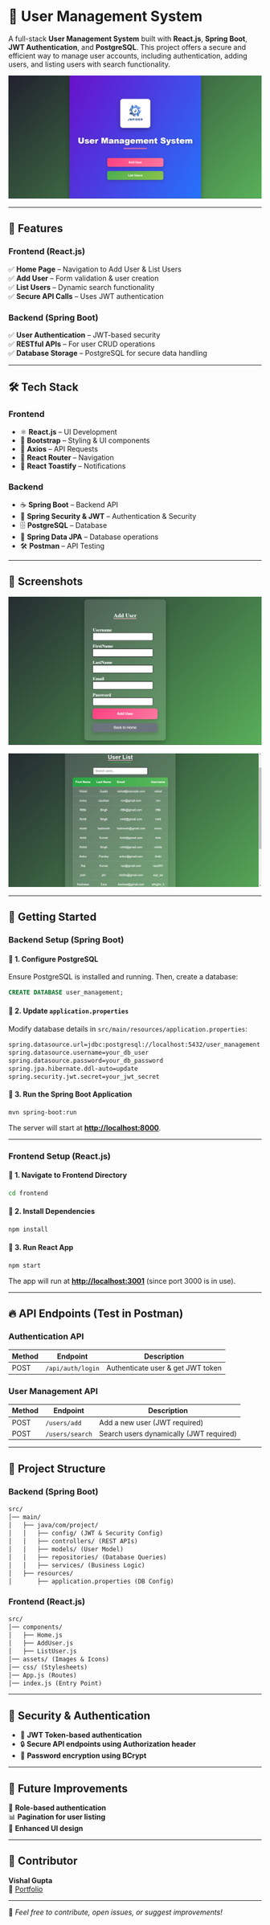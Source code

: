 # 🚀 User Management System

A full-stack **User Management System** built with **React.js**, **Spring Boot**, **JWT Authentication**, and **PostgreSQL**. This project offers a secure and efficient way to manage user accounts, including authentication, adding users, and listing users with search functionality.

![Project Screenshot](https://github.com/Vishal-1007/User-Management-System/blob/main/git1.png)

---

## 🎯 Features
### **Frontend (React.js)**
✅ **Home Page** – Navigation to Add User & List Users  
✅ **Add User** – Form validation & user creation  
✅ **List Users** – Dynamic search functionality  
✅ **Secure API Calls** – Uses JWT authentication  

### **Backend (Spring Boot)**
✅ **User Authentication** – JWT-based security  
✅ **RESTful APIs** – For user CRUD operations  
✅ **Database Storage** – PostgreSQL for secure data handling  

---

## 🛠 Tech Stack
### **Frontend**
- ⚛️ **React.js** – UI Development
- 🎨 **Bootstrap** – Styling & UI components
- 🔗 **Axios** – API Requests
- 🚏 **React Router** – Navigation
- 🔔 **React Toastify** – Notifications

### **Backend**
- ☕ **Spring Boot** – Backend API
- 🔐 **Spring Security & JWT** – Authentication & Security
- 🗄 **PostgreSQL** – Database
- 📡 **Spring Data JPA** – Database operations
- 🛠 **Postman** – API Testing

---

## 📸 Screenshots
![Home Page](https://github.com/Vishal-1007/User-Management-System/blob/main/git2.png)

![User List](https://github.com/Vishal-1007/User-Management-System/blob/main/git5.png)

---

## 🚀 Getting Started
### **Backend Setup (Spring Boot)**
#### 📌 **1. Configure PostgreSQL**
Ensure PostgreSQL is installed and running. Then, create a database:
```sql
CREATE DATABASE user_management;
```

#### 📌 **2. Update `application.properties`**
Modify database details in `src/main/resources/application.properties`:
```properties
spring.datasource.url=jdbc:postgresql://localhost:5432/user_management
spring.datasource.username=your_db_user
spring.datasource.password=your_db_password
spring.jpa.hibernate.ddl-auto=update
spring.security.jwt.secret=your_jwt_secret
```

#### 📌 **3. Run the Spring Boot Application**
```sh
mvn spring-boot:run
```
The server will start at **[http://localhost:8000](http://localhost:8000)**.

---

### **Frontend Setup (React.js)**
#### 📌 **1. Navigate to Frontend Directory**
```sh
cd frontend
```
#### 📌 **2. Install Dependencies**
```sh
npm install
```
#### 📌 **3. Run React App**
```sh
npm start
```
The app will run at **[http://localhost:3001](http://localhost:3001)** (since port 3000 is in use).

---

## 🔥 API Endpoints (Test in Postman)
### **Authentication API**
| Method | Endpoint | Description |
|--------|---------|-------------|
| POST | `/api/auth/login` | Authenticate user & get JWT token |

### **User Management API**
| Method | Endpoint | Description |
|--------|---------|-------------|
| POST | `/users/add` | Add a new user (JWT required) |
| POST | `/users/search` | Search users dynamically (JWT required) |

---

## 📂 Project Structure
### **Backend (Spring Boot)**
```
src/
│── main/
│   ├── java/com/project/
│   │   ├── config/ (JWT & Security Config)
│   │   ├── controllers/ (REST APIs)
│   │   ├── models/ (User Model)
│   │   ├── repositories/ (Database Queries)
│   │   ├── services/ (Business Logic)
│   ├── resources/
│       ├── application.properties (DB Config)
```

### **Frontend (React.js)**
```
src/
│── components/
│   ├── Home.js
│   ├── AddUser.js
│   ├── ListUser.js
│── assets/ (Images & Icons)
│── css/ (Stylesheets)
│── App.js (Routes)
│── index.js (Entry Point)
```

---

## 🔐 Security & Authentication
- 🔑 **JWT Token-based authentication**
- 🔒 **Secure API endpoints using Authorization header**
- 🔐 **Password encryption using BCrypt**

---

## 📌 Future Improvements
🚀 **Role-based authentication**  
📊 **Pagination for user listing**  
🎨 **Enhanced UI design**  

---

## 👤 Contributor
**Vishal Gupta**  
🔗 [Portfolio](https://vishal-1007.github.io/Portfolio/)

---

🚀 *Feel free to contribute, open issues, or suggest improvements!*

